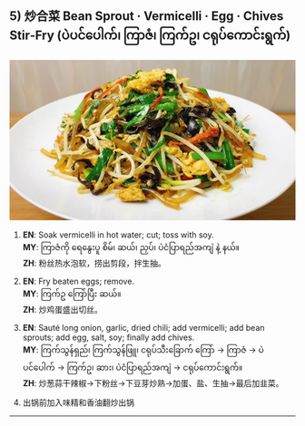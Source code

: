 ## 5) 炒合菜 Bean Sprout · Vermicelli · Egg · Chives Stir‑Fry (ပဲပင်ပေါက်၊ ကြာဇံ၊ ကြက်ဥ၊ ငရုပ်ကောင်းရွက်)
![炒合菜 Bean Sprout · Vermicelli · Egg · Chives Stir‑Fry (ပဲပင်ပေါက်၊ ကြာဇံ၊ ကြက်ဥ၊ ငရုပ်ကောင်းရွက်)](image/5.jpg)

1. **EN**: Soak vermicelli in hot water; cut; toss with soy.  
   **MY**: ကြာဇံကို ရေနွေးပူ စိမ်၊ ဆယ်၊ ညှပ်၊ ပဲငံပြာရည်အကျဲ နဲ့ နယ်။  
   **ZH**: 粉丝热水泡软，捞出剪段，拌生抽。

2. **EN**: Fry beaten eggs; remove.  
   **MY**: ကြက်ဥ ကြော်ပြီး ဆယ်။  
   **ZH**: 炒鸡蛋盛出切丝。

3. **EN**: Sauté long onion, garlic, dried chili; add vermicelli; add bean sprouts; add egg, salt, soy; finally add chives.  
   **MY**: ကြက်သွန်ရှည်၊ ကြက်သွန်ဖြူ၊ ငရုပ်သီးခြောက် ကြော် → ကြာဇံ → ပဲပင်ပေါက် → ကြက်ဥ၊ ဆား၊ ပဲငံပြာရည်အကျဲ → ငရုပ်ကောင်းရွက်။  
   **ZH**: 炒葱蒜干辣椒→下粉丝→下豆芽炒熟→加蛋、盐、生抽→最后加韭菜。

4. 出锅前加入味精和香油翻炒出锅

---
